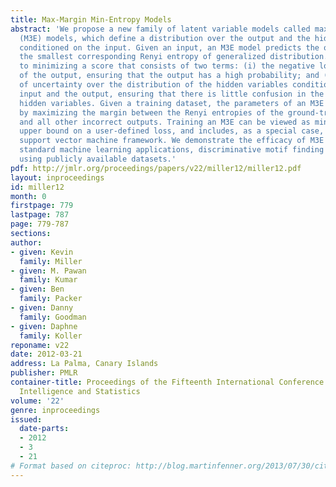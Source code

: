 ```yaml
---
title: Max-Margin Min-Entropy Models
abstract: 'We propose a new family of latent variable models called max-margin min-entropy
  (M3E) models, which define a distribution over the output and the hidden variables
  conditioned on the input. Given an input, an M3E model predicts the output with
  the smallest corresponding Renyi entropy of generalized distribution. This is equivalent
  to minimizing a score that consists of two terms: (i) the negative log-likelihood
  of the output, ensuring that the output has a high probability; and (ii) a measure
  of uncertainty over the distribution of the hidden variables conditioned on the
  input and the output, ensuring that there is little confusion in the values of the
  hidden variables. Given a training dataset, the parameters of an M3E model are learned
  by maximizing the margin between the Renyi entropies of the ground-truth output
  and all other incorrect outputs. Training an M3E can be viewed as minimizing an
  upper bound on a user-defined loss, and includes, as a special case, the latent
  support vector machine framework. We demonstrate the efficacy of M3E models on two
  standard machine learning applications, discriminative motif finding and image classification,
  using publicly available datasets.'
pdf: http://jmlr.org/proceedings/papers/v22/miller12/miller12.pdf
layout: inproceedings
id: miller12
month: 0
firstpage: 779
lastpage: 787
page: 779-787
sections: 
author:
- given: Kevin
  family: Miller
- given: M. Pawan
  family: Kumar
- given: Ben
  family: Packer
- given: Danny
  family: Goodman
- given: Daphne
  family: Koller
reponame: v22
date: 2012-03-21
address: La Palma, Canary Islands
publisher: PMLR
container-title: Proceedings of the Fifteenth International Conference on Artificial
  Intelligence and Statistics
volume: '22'
genre: inproceedings
issued:
  date-parts:
  - 2012
  - 3
  - 21
# Format based on citeproc: http://blog.martinfenner.org/2013/07/30/citeproc-yaml-for-bibliographies/
---
```

